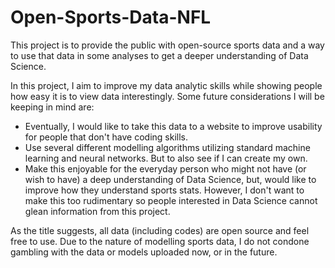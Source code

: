 # Open-Sports-Data-NFL

This project is to provide the public with open-source sports data and a way to use that data in some analyses to get a deeper understanding of Data Science. 

In this project, I aim to improve my data analytic skills while showing people how easy it is to view data interestingly. Some future considerations I will be keeping in mind are: 
 - Eventually, I would like to take this data to a website to improve usability for people that don't have coding skills. 
 - Use several different modelling algorithms utilizing standard machine learning and neural networks. But to also   see if I can create my own.
- Make this enjoyable for the everyday person who might not have (or wish to have) a deep understanding of Data   Science, but, would like to improve how they understand sports stats. However, I don't want to make this too rudimentary so people interested in Data Science cannot glean information from this project. 


As the title suggests, all data (including codes) are open source and feel free to use. Due to the nature of modelling sports data, I do not condone gambling with the data or models uploaded now, or in the future. 